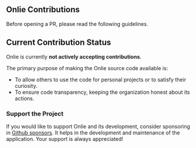 ## Onlie Contributions

Before opening a PR, please read the following guidelines.

## Current Contribution Status

Onlie is currently **not actively accepting contributions**.

The primary purpose of making the Onlie source code available is:

- To allow others to use the code for personal projects or to satisfy their curiosity.
- To ensure code transparency, keeping the organization honest about its actions.

### Support the Project

If you would like to support Onlie and its development, consider sponsoring in [Github sponsors](https://github.com/sponsors/vasanthv). It helps in the development and maintenance of the application. Your support is always appreciated!

